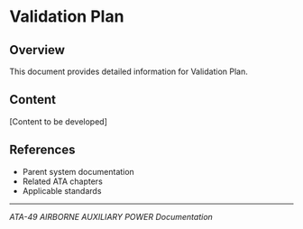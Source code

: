 # Validation Plan

## Overview

This document provides detailed information for Validation Plan.

## Content

[Content to be developed]

## References

- Parent system documentation
- Related ATA chapters
- Applicable standards

---

*ATA-49 AIRBORNE AUXILIARY POWER Documentation*
